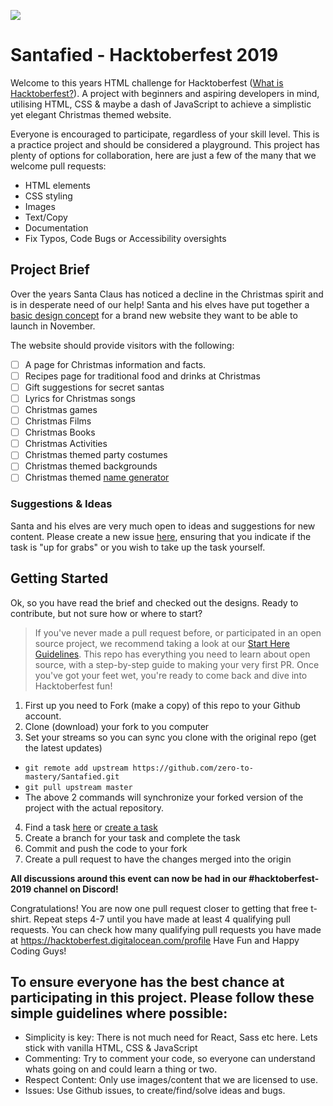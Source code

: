 ![](https://cdn.discordapp.com/attachments/598312632407293963/626070022447431783/santafied.png)

# Santafied - Hacktoberfest 2019

Welcome to this years HTML challenge for Hacktoberfest ([What is Hacktoberfest?](https://github.com/zero-to-mastery/hacktoberfest-2019#what-is-hacktoberfest)). A project with beginners and aspiring developers in mind, utilising HTML, CSS & maybe a dash of JavaScript to achieve a simplistic yet elegant Christmas themed website.

Everyone is encouraged to participate, regardless of your skill level. This is a practice project and should be considered a playground. This project has plenty of options for collaboration, here are just a few of the many that we welcome pull requests:

- HTML elements
- CSS styling
- Images
- Text/Copy
- Documentation
- Fix Typos, Code Bugs or Accessibility oversights

## Project Brief

Over the years Santa Claus has noticed a decline in the Christmas spirit and is in desperate need of our help! Santa and his elves have put together a [basic design concept](https://github.com/zero-to-mastery/Santafied/tree/master/design) for a brand new website they want to be able to launch in November.

The website should provide visitors with the following:

- [ ] A page for Christmas information and facts.
- [ ] Recipes page for traditional food and drinks at Christmas
- [ ] Gift suggestions for secret santas
- [ ] Lyrics for Christmas songs
- [ ] Christmas games
- [ ] Christmas Films
- [ ] Christmas Books
- [ ] Christmas Activities
- [ ] Christmas themed party costumes
- [ ] Christmas themed backgrounds
- [ ] Christmas themed [name generator](https://www.google.com/search?q=what+is+my+christmas+name&oq=what+is+my+christma&aqs=chrome.0.0j69i57j0l4.8031j0j4&sourceid=chrome&ie=UTF-8)

### Suggestions & Ideas

Santa and his elves are very much open to ideas and suggestions for new content. Please create a new issue [here](https://github.com/zero-to-mastery/Santafied/issues), ensuring that you indicate if the task is "up for grabs" or you wish to take up the task yourself.

## Getting Started

Ok, so you have read the brief and checked out the designs. Ready to contribute, but not sure how or where to start?

> If you've never made a pull request before, or participated in an open source project, we recommend taking a look at our [Start Here Guidelines](https://github.com/zero-to-mastery/start-here-guidelines). This repo has everything you need to learn about open source, with a step-by-step guide to making your very first PR.
> Once you've got your feet wet, you're ready to come back and dive into Hacktoberfest fun!

1. First up you need to Fork (make a copy) of this repo to your Github account.
2. Clone (download) your fork to you computer
3. Set your streams so you can sync you clone with the original repo (get the latest updates)

- `git remote add upstream https://github.com/zero-to-mastery/Santafied.git`
- `git pull upstream master`
- The above 2 commands will synchronize your forked version of the project with the actual repository.

4. Find a task [here](https://github.com/zero-to-mastery/Santafied/projects/1?add_cards_query=is%3Aopen) or [create a task](https://github.com/zero-to-mastery/Santafied/issues)
5. Create a branch for your task and complete the task
6. Commit and push the code to your fork
7. Create a pull request to have the changes merged into the origin

**All discussions around this event can now be had in our #hacktoberfest-2019 channel on Discord!**

Congratulations! You are now one pull request closer to getting that free t-shirt. Repeat steps 4-7 until you have made at least 4 qualifying pull requests. You can check how many qualifying pull requests you have made at https://hacktoberfest.digitalocean.com/profile Have Fun and Happy Coding Guys!

## To ensure everyone has the best chance at participating in this project. Please follow these simple guidelines where possible:

- Simplicity is key: There is not much need for React, Sass etc here. Lets stick with vanilla HTML, CSS & JavaScript
- Commenting: Try to comment your code, so everyone can understand whats going on and could learn a thing or two.
- Respect Content: Only use images/content that we are licensed to use.
- Issues: Use Github issues, to create/find/solve ideas and bugs.
